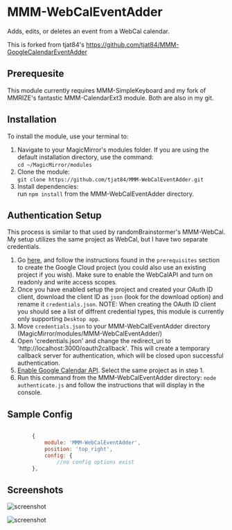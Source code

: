 # MMM-WebCalEventAdder
Adds, edits, or deletes an event from a WebCal calendar. 

This is forked from tjat84's https://github.com/tjat84/MMM-GoogleCalendarEventAdder

## Prerequesite
This module currently requires MMM-SimpleKeyboard and my fork of MMRIZE's fantastic MMM-CalendarExt3 module. Both are also in my git.  

## Installation

To install the module, use your terminal to:

1. Navigate to your MagicMirror's modules folder. If you are using the default installation directory, use the command:<br />`cd ~/MagicMirror/modules`
2. Clone the module:<br />`git clone https://github.com/tjat84/MMM-WebCalEventAdder.git`
3. Install dependencies:<br /> run `npm install` from the MMM-WebCalEventAdder directory.

## Authentication Setup

This process is similar to that used by randomBrainstormer's MMM-WebCal. My setup utilizes the same project as WebCal, but I have two separate credentials. 

1. Go [here](https://developers.google.com/calendar/api/quickstart/nodejs), and follow the instructions found in the `prerequisites` section to create the Google Cloud project (you could also use an existing project if you wish). Make sure to enable the WebCalAPI and turn on readonly and write access scopes.
2. Once you have enabled setup the project and created your OAuth ID client, download the client ID as `json` (look for the download option) and rename it `credentials.json`. NOTE: When creating the OAuth ID client you should see a list of diffrent credential types, this module is currently only supporting `Desktop app`.
3. Move `credentials.json` to your MMM-WebCalEventAdder directory (MagicMirror/modules/MMM-WebCalEventAdder/)
4. Open 'credentials.json' and change the redirect_uri to 'http://localhost:3000/oauth2callback'. This will create a temporary callback server for authentication, which will be closed upon successful authentication. 
5. [Enable Google Calendar API](https://console.cloud.google.com/apis/library/calendar-json.googleapis.com). Select the same project as in step 1.
6. Run this command from the MMM-WebCalEventAdder directory: `node authenticate.js` and follow the instructions that will display in the console. 

## Sample Config
```javascript

        {
			module: 'MMM-WebCalEventAdder',
			position: 'top_right', 
			config: {
				//no config options exist
		},	

```

## Screenshots
![screenshot](https://github.com/tjat84/MMM-WebCalEventAdder/blob/acdaec83f70b661e92c1537108e85b91c52b1e3c/main_snippet.png)

![screenshot](https://github.com/tjat84/MMM-WebCalEventAdder/blob/acdaec83f70b661e92c1537108e85b91c52b1e3c/delete_snip.png)

